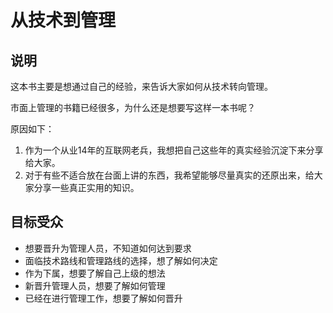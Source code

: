 # 从技术到管理
## 说明

这本书主要是想通过自己的经验，来告诉大家如何从技术转向管理。

市面上管理的书籍已经很多，为什么还是想要写这样一本书呢？

原因如下：

1. 作为一个从业14年的互联网老兵，我想把自己这些年的真实经验沉淀下来分享给大家。
2. 对于有些不适合放在台面上讲的东西，我希望能够尽量真实的还原出来，给大家分享一些真正实用的知识。

## 目标受众

- 想要晋升为管理人员，不知道如何达到要求
- 面临技术路线和管理路线的选择，想了解如何决定
- 作为下属，想要了解自己上级的想法
- 新晋升管理人员，想要了解如何管理
- 已经在进行管理工作，想要了解如何晋升
